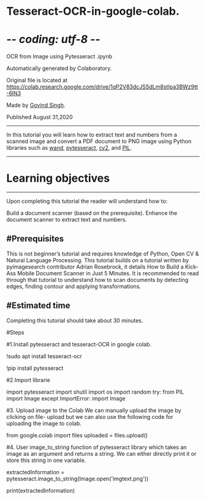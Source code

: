 # Tesseract-OCR-in-google-colab.

# -*- coding: utf-8 -*-

OCR from Image using Pytesseract .ipynb

Automatically generated by Colaboratory.

Original file is located at
    https://colab.research.google.com/drive/1qP2V83dcJSSdLm8stIpa3BWz9tt-6lN3

Made by [Govind Singh](https://github.com/adiboy17).

 Published August 31,2020

 --------------------------------------

In this tutorial you will learn how to extract text and numbers from a scanned image and convert a PDF document to PNG image using Python libraries such as [wand](https://pypi.org/project/Wand/), [pytesseract](https://pypi.org/project/pytesseract/), [cv2](https://pypi.org/project/opencv-python/), and [PIL](https://pypi.org/project/PIL/).

--------------------------------------
# Learning objectives
--------------------------------------

Upon completing this tutorial the reader will understand how to:

Build a document scanner (based on the prerequisite).
Enhance the document scanner to extract text and numbers.


#Prerequisites
------------------------------------
This is not beginner’s tutorial and requires knowledge of Python, Open CV & Natural Language Processing. This tutorial builds on a tutorial written by pyimagesearch contributor Adrian Rosebrock, it details How to Build a Kick-Ass Mobile Document Scanner in Just 5 Minutes. It is recommended to read through that tutorial to understand how to scan documents by detecting edges, finding contour and applying transformations.

#Estimated time
---------------------------------------
Completing this tutorial should take about 30 minutes.

#Steps

#1.Install pytesseract and tesseract-OCR in google colab.


!sudo apt install tesseract-ocr

!pip install pytesseract

#2.Import librarie

import pytesseract
import shutil
import os
import random
try:
 from PIL import Image
except ImportError:
 import Image

#3. Upload image to the Colab We can manually upload the image by clicking on file- upload but we can also use the following code for uploading the image to colab.

from google.colab import files
uploaded = files.upload()

#4. User image_to_string function of pytesseract library which takes an image as an argument and returns a string. We can either directly print it or store this string in one variable.

extractedInformation = pytesseract.image_to_string(Image.open('imgtext.png'))

print(extractedInformation)

